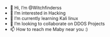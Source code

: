- 👋 Hi, I’m @Witchfinderss
- 👀 I’m interested in Hacking
- 🌱 I’m currently learning Kali linux
- 💞️ I’m looking to collaborate on DDOS Projects
- 📫 How to reach me Maby near you :)

<!---
Witchfinderss/Witchfinderss is a ✨ special ✨ repository because its `README.md` (this file) appears on your GitHub profile.
You can click the Preview link to take a look at your changes.
--->
